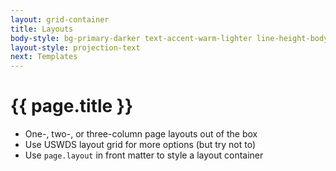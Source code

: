 ```yaml
---
layout: grid-container
title: Layouts
body-style: bg-primary-darker text-accent-warm-lighter line-height-body-4 padding-bottom-9 font-body-lg slide
layout-style: projection-text
next: Templates
---
```


# {{ page.title }}

- One-, two-, or three-column page layouts out of the box
- Use USWDS layout grid for more options (but try not to)
- Use `page.layout` in front matter to style a layout container